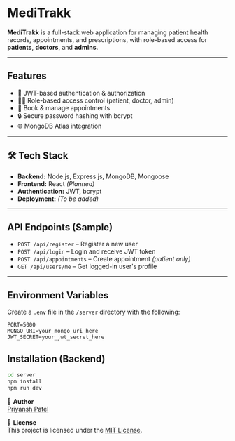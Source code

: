 # MediTrakk

**MediTrakk** is a full-stack web application for managing patient health records, appointments, and prescriptions, with role-based access for **patients**, **doctors**, and **admins**.

---

## Features

- 🔐 JWT-based authentication & authorization
- 🧑‍⚕️ Role-based access control (patient, doctor, admin)
- 📅 Book & manage appointments
- 🔒 Secure password hashing with bcrypt
- 🌐 MongoDB Atlas integration

---

## 🛠 Tech Stack

- **Backend:** Node.js, Express.js, MongoDB, Mongoose
- **Frontend:** React *(Planned)*
- **Authentication:** JWT, bcrypt
- **Deployment:** *(To be added)*

---

## API Endpoints (Sample)

- `POST /api/register` – Register a new user
- `POST /api/login` – Login and receive JWT token
- `POST /api/appointments` – Create appointment *(patient only)*
- `GET /api/users/me` – Get logged-in user's profile

---

## Environment Variables

Create a `.env` file in the `/server` directory with the following:

```env
PORT=5000
MONGO_URI=your_mongo_uri_here
JWT_SECRET=your_jwt_secret_here
```



## Installation (Backend)

```bash
cd server
npm install
npm run dev
```



👤 **Author**  
[Priyansh Patel](https://www.linkedin.com/in/priyansh-patel-091b3824b/)




📄 **License**  
This project is licensed under the [MIT License](https://opensource.org/licenses/MIT).
